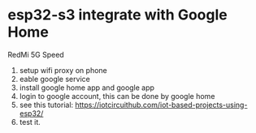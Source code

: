# esp32-s3 integrate with Google Home

RedMi 5G Speed

1. setup wifi proxy on phone
2. eable google service
3. install google home app and google app
4. login to google account, this can be done by google home
5. see this tutorial: https://iotcircuithub.com/iot-based-projects-using-esp32/
6. test it.

